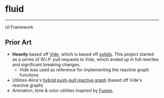 # fluid

---

UI Framework

## Prior Art

- **Heavily** based off [Vide](https://github.com/centau/vide/), which is based off [solidjs](https://github.com/solidjs/solid). This project started as a series of W.I.P. pull requests to Vide, which ended up in full rewrites and significant breaking changes.
  - Vide was used as reference for implementing the reactive graph functions
- Utilizes Alice's [hybrid push-pull reactive graph](https://gist.github.com/alicesaidhi/32f5bd225932a5d0239d0798c3d2e292) (based off Vide's reactive graph)
- Animation, time & color utilities inspired by [Fusion](https://github.com/dphfox/Fusion).
